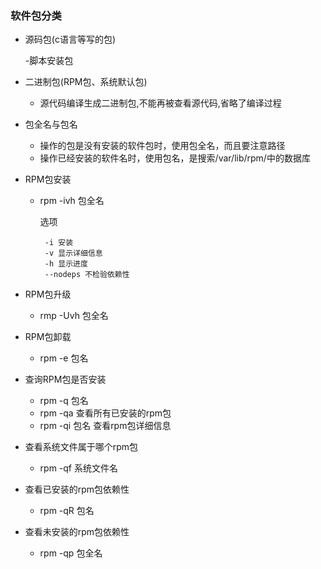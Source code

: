 ### 软件包分类

* 源码包(c语言等写的包)

  -脚本安装包
   
* 二进制包(RPM包、系统默认包)

  - 源代码编译生成二进制包,不能再被查看源代码,省略了编译过程
  
* 包全名与包名

  - 操作的包是没有安装的软件包时，使用包全名，而且要注意路径
  - 操作已经安装的软件名时，使用包名，是搜索/var/lib/rpm/中的数据库
  
* RPM包安装

  - rpm -ivh 包全名
  
    选项
    ```
     -i 安装
     -v 显示详细信息
     -h 显示进度
     --nodeps 不检验依赖性
    ```
    
* RPM包升级

  - rmp -Uvh 包全名
  
* RPM包卸载

  - rpm -e 包名
  
* 查询RPM包是否安装

  - rpm -q 包名
  - rpm -qa 查看所有已安装的rpm包
  - rpm -qi 包名 查看rpm包详细信息

* 查看系统文件属于哪个rpm包

  - rpm -qf 系统文件名
  
* 查看已安装的rpm包依赖性

  - rpm -qR 包名
  
* 查看未安装的rpm包依赖性

  - rpm -qp 包全名